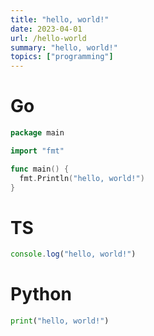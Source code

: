 ```yaml
---
title: "hello, world!"
date: 2023-04-01
url: /hello-world
summary: "hello, world!"
topics: ["programming"]
---
```



# Go

```go
package main

import "fmt"

func main() {
  fmt.Println("hello, world!")
}
```

# TS

```ts
console.log("hello, world!")
```

# Python
```py
print("hello, world!")
```
